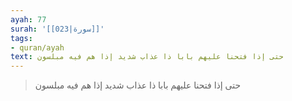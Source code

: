 ```yaml
---
ayah: 77
surah: '[[023|سورة]]'
tags:
- quran/ayah
text: حتى إذا فتحنا عليهم بابا ذا عذاب شديد إذا هم فيه مبلسون
---
```

> حتى إذا فتحنا عليهم بابا ذا عذاب شديد إذا هم فيه مبلسون
